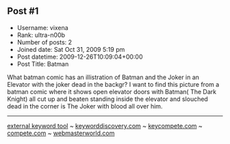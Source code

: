 ## Post #1
- Username: vixena
- Rank: ultra-n00b
- Number of posts: 2
- Joined date: Sat Oct 31, 2009 5:19 pm
- Post datetime: 2009-12-26T10:09:04+00:00
- Post Title: Batman

What batman comic has an illistration of Batman and the Joker in an Elevator with the joker dead in the backgr? I want to find this picture from a batman comic where it shows open elevator doors with Batman( The Dark Knight) all cut up and beaten standing inside the elevator and slouched dead in the corner is The Joker with blood all over him.
_____________________________
[external keyword tool](http://www.keywordspy.com/overview/keyword.aspx?q=external%20keyword%20tool) ~ [keyworddiscovery.com](http://www.keywordspy.com/overview/domain.aspx?q=keyworddiscovery.com) ~ [keycompete.com](http://www.keywordspy.com/overview/domain.aspx?q=keycompete.com) ~ [compete.com](http://www.keywordspy.com/overview/domain.aspx?q=compete.com) ~ [webmasterworld.com](http://www.keywordspy.com/overview/domain.aspx?q=webmasterworld.com)
